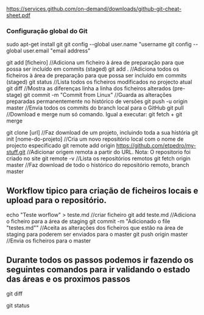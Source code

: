 https://services.github.com/on-demand/downloads/github-git-cheat-sheet.pdf

### Configuração global do Git
sudo apt-get install git
git config --global user.name "username
git config --global user.email "email address"

git add [ficheiro]					//Adiciona um ficheiro à área de preparação para que possa ser incluído em commits (staged)
git add .						//Adiciona todos os ficheiros à área de preparação para que possa ser incluído em commits (staged)
git status  						//Lista todos os ficheiros modificados no projecto atual
git diff						//Mostra as diferenças linha a linha dos ficheiros alterados (pre-stage)
git commit -m "Commit from Linux"			//Guarda as alterações preparadas permanentemente no histórico de versões
git push -u origin master				//Envia todos os commits do branch local para o GitHub
git pull						//Download e merge num só comando. Igual a executar: git fetch + git merge
							
git clone [url]							//Faz download de um projeto, incluindo toda a sua história
git init [nome-do-projeto]					//Cria um novo repositório local com o nome de projecto especificado
git remote add origin https://github.com/etpedro/my-stuff.git	//Adicionar origem remota a partir do URL. Nota: O repositorio foi criado no site
git remote -v							//Lista os repositórios remotos
git fetch origin master 					//Faz download de todo o histórico do repositório remoto, branch master


## Workflow tipico para criação de ficheiros locais e upload para o repositório. 

echo "Teste worflow" > teste.md				//criar ficheiro
git add teste.md					//Adiciona o ficheiro para a área de staging
git commit -m "Adicionado o file "testes.md""		//Aceita as alterações dos ficheiros que estão na área de staging para poderem ser enviados para o master
git push origin master					//Envia os ficheiros para o master

## Durante todos os passos podemos ir fazendo os seguintes comandos para ir validando o estado das áreas e os proximos passos
git diff

git status
